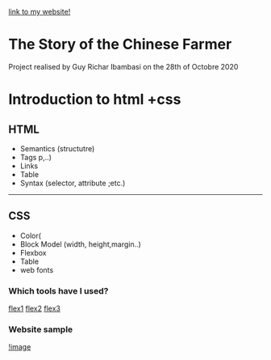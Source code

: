 [link to my website!](https://guyrichardib.github.io/travail/)

# The Story of the Chinese Farmer


Project realised by Guy Richar Ibambasi on the 28th of Octobre 2020

# Introduction to html +css

## HTML

* Semantics (structutre)
* Tags p,..)
* Links
* Table
* Syntax (selector, attribute ;etc.)
---
## CSS
* Color(
* Block Model (width, height,margin..)
* Flexbox
* Table
* web fonts

### Which tools have I used?
[flex1](https://www.youtube.com/watch?v=rTsdk-4S3EA)
[flex2](https://www.youtube.com/watch?v=e2RQM4pE8uI)
[flex3](https://www.youtube.com/watch?v=CFgeJq4l1YM)

### Website sample

[!image](sample.png)
